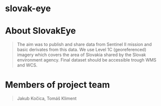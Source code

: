 # slovak-eye
# About SlovakEye
> The aim was to publish and share data from Sentinel II mission and basic derivates from this data. We use Level 1C (georeferenced) imagery which covers the area of Slovakia shared by the Slovak environment agency. Final dataset should be accessible trough WMS and WCS.
# Members of project team
> Jakub Kočica, Tomáš Kliment
